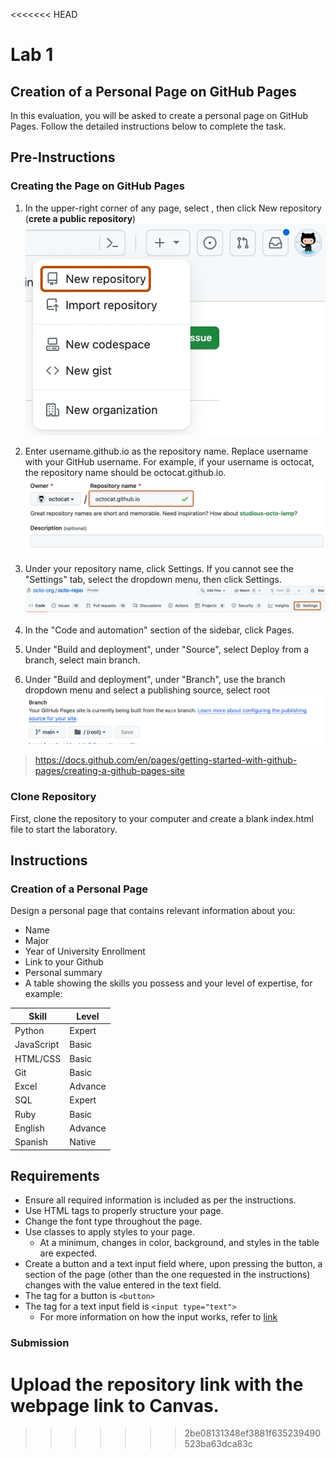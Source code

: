 <<<<<<< HEAD
# Lab 1

## Creation of a Personal Page on GitHub Pages

In this evaluation, you will be asked to create a personal page on GitHub Pages. Follow the detailed instructions below to complete the task.

## Pre-Instructions

### Creating the Page on GitHub Pages

1. In the upper-right corner of any page, select , then click New repository (**crete a public repository**)
  ![repo-create-global-nav-update](repo-create-global-nav-update.webp)
2. Enter username.github.io as the repository name. Replace username with your GitHub username. For example, if your username is octocat, the repository name should be octocat.github.io.
  ![create-repository-name-pages](create-repository-name-pages.webp)

3. Under your repository name, click  Settings. If you cannot see the "Settings" tab, select the  dropdown menu, then click Settings.
![repo-actions-settings](repo-actions-settings.webp)
4. In the "Code and automation" section of the sidebar, click  Pages.

5. Under "Build and deployment", under "Source", select Deploy from a branch, select main branch.

6. Under "Build and deployment", under "Branch", use the branch dropdown menu and select a publishing source, select root
![config](config.png)

> https://docs.github.com/en/pages/getting-started-with-github-pages/creating-a-github-pages-site

### Clone Repository

First, clone the repository to your computer and create a blank index.html file to start the laboratory.

## Instructions

### Creation of a Personal Page

Design a personal page that contains relevant information about you:

- Name
- Major
- Year of University Enrollment
- Link to your Github
- Personal summary
- A table showing the skills you possess and your level of expertise, for example:

| Skill          | Level  |
|--------------------|--------|
| Python             | Expert |
| JavaScript         | Basic |
| HTML/CSS           | Basic |
| Git                | Basic |
| Excel              | Advance |
| SQL                | Expert |
| Ruby               | Basic |
| English            | Advance |
| Spanish            | Native |

## Requirements

- Ensure all required information is included as per the instructions.
- Use HTML tags to properly structure your page.
- Change the font type throughout the page.
- Use classes to apply styles to your page.
  - At a minimum, changes in color, background, and styles in the table are expected.
- Create a button and a text input field where, upon pressing the button, a section of the page (other than the one requested in the instructions) changes with the value entered in the text field.
- The tag for a button is `<button>`
- The tag for a text input field is `<input type="text">`
  - For more information on how the input works, refer to [link](https://www.w3schools.com/tags/tag_input.asp)

### Submission

Upload the repository link with the webpage link to Canvas.
=======

>>>>>>> 2be08131348ef3881f635239490523ba63dca83c

